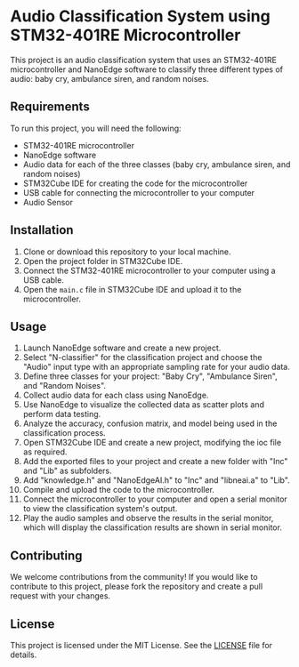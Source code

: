 # Audio Classification System using STM32-401RE Microcontroller

This project is an audio classification system that uses an STM32-401RE microcontroller and NanoEdge software to classify three different types of audio: baby cry, ambulance siren, and random noises.

## Requirements

To run this project, you will need the following:

- STM32-401RE microcontroller
- NanoEdge software
- Audio data for each of the three classes (baby cry, ambulance siren, and random noises)
- STM32Cube IDE for creating the code for the microcontroller
- USB cable for connecting the microcontroller to your computer
- Audio Sensor 

## Installation

1. Clone or download this repository to your local machine.
2. Open the project folder in STM32Cube IDE.
3. Connect the STM32-401RE microcontroller to your computer using a USB cable.
4. Open the `main.c` file in STM32Cube IDE and upload it to the microcontroller.

## Usage

1. Launch NanoEdge software and create a new project.
2. Select "N-classifier" for the classification project and choose the "Audio" input type with an appropriate sampling rate for your audio data.
3. Define three classes for your project: "Baby Cry", "Ambulance Siren", and "Random Noises".
4. Collect audio data for each class using NanoEdge.
5. Use NanoEdge to visualize the collected data as scatter plots and perform data testing.
6. Analyze the accuracy, confusion matrix, and model being used in the classification process.
7. Open STM32Cube IDE and create a new project, modifying the ioc file as required.
8. Add the exported files to your project and create a new folder with "Inc" and "Lib" as subfolders.
9. Add "knowledge.h" and "NanoEdgeAI.h" to "Inc" and "libneai.a" to "Lib".
10. Compile and upload the code to the microcontroller.
11. Connect the microcontroller to your computer and open a serial monitor to view the classification system's output.
12. Play the audio samples and observe the results in the serial monitor, which will display the classification results are shown in serial monitor.




## Contributing

We welcome contributions from the community! If you would like to contribute to this project, please fork the repository and create a pull request with your changes.

## License

This project is licensed under the MIT License. See the [LICENSE](LICENSE) file for details.


